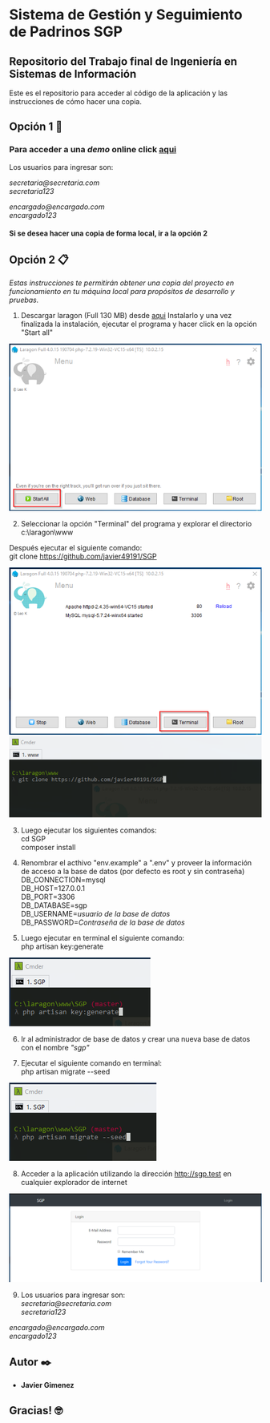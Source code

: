 # Sistema de Gestión y Seguimiento de Padrinos SGP
## Repositorio del Trabajo final de Ingeniería en Sistemas de Información

Este es el repositorio para acceder al código de la aplicación y las instrucciones de cómo hacer una copia.

## Opción 1 🚀

### Para acceder a una *demo* online click [aqui](https://tfgsgp.000webhostapp.com/ "aqui")  
Los usuarios para ingresar son:</br>

_secretaria@secretaria.com_<br/>
_secretaria123_<br/>

_encargado@encargado.com_<br/>
_encargado123_<br/>

#### Si se desea hacer una copia de forma local, ir a la opción 2


## Opción 2 📋

_Estas instrucciones te permitirán obtener una copia del proyecto en funcionamiento en tu máquina local para propósitos de desarrollo y pruebas._

1. Descargar laragon (Full 130 MB) desde [aqui](https://laragon.org/download/ "aqui")
Instalarlo y una vez finalizada la instalación, ejecutar el programa y hacer click en la opción "Start all"

![Con titulo](images/start_all.png "Start all")

2. Seleccionar la opción "Terminal" del programa y explorar el directorio<br/>c:\laragon\www<br/>

Después ejecutar el siguiente comando:<br/>
git clone https://github.com/javier49191/SGP<br/>

![Con titulo](images/terminal.png "Terminal")
![Con titulo](images/git_clone.png "Git clone")

3. Luego ejecutar los siguientes comandos:<br/>
cd SGP<br/>
composer install<br/>


4. Renombrar el acthivo "env.example" a ".env" y proveer la información de acceso a la base de datos (por defecto es root y sin contraseña)<br/>
DB_CONNECTION=mysql<br/>
DB_HOST=127.0.0.1<br/>
DB_PORT=3306<br/>
DB_DATABASE=sgp<br/>
DB_USERNAME=_usuario de la base de datos_<br/>
DB_PASSWORD=_Contraseña de la base de datos_<br/>


5. Luego ejecutar en terminal el siguiente comando:<br/>
php artisan key:generate<br/>

![Con titulo](images/key_generate.png "Key Genenrate")

6. Ir al administrador de base de datos y crear una nueva base de datos con el nombre *"sgp"*

7. Ejecutar el siguiente comando en terminal:<br/>
php artisan migrate --seed<br/>

![Con titulo](images/db_seed.png "Database")

8. Acceder a la aplicación utilizando la dirección http://sgp.test en cualquier explorador de internet

![Con titulo](images/login.png "Login")

9. Los usuarios para ingresar son:</br>
_secretaria@secretaria.com_<br/>
_secretaria123_<br/>

_encargado@encargado.com_<br/>
_encargado123_<br/>


## Autor ✒️

* **Javier Gimenez**

## Gracias! 🤓


